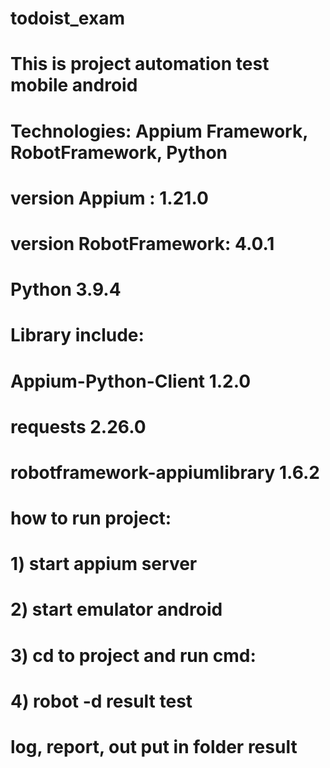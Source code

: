 # todoist_exam
# This is project automation test mobile android
# Technologies: Appium Framework, RobotFramework, Python
# version Appium : 1.21.0
# version RobotFramework:  4.0.1
# Python 3.9.4
# Library include:
# Appium-Python-Client            1.2.0
# requests                        2.26.0
# robotframework-appiumlibrary    1.6.2
# how to run project:
# 1) start appium server
# 2) start emulator android 
# 3) cd to project and run cmd:
# 4) robot -d result test
# log, report, out put in folder result 


